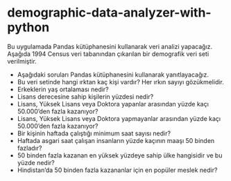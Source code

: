 # demographic-data-analyzer-with-python

Bu uygulamada Pandas kütüphanesini kullanarak veri analizi yapacağız. Aşağıda 1994 Census veri tabanından çıkarılan bir demografik veri seti verilmiştir.

- Aşağıdaki soruları Pandas kütüphanesini kullanarak yanıtlayacağız.
- Bu veri setinde hangi ırktan kaç kişi vardır? Her ırkın sayıyı gözükmelidir.
- Erkeklerin yaş ortalaması nedir?
- Lisans derecesine sahip kişilerin yüzdesi nedir?
- Lisans, Yüksek Lisans veya Doktora yapanlar arasından yüzde kaçı 50.000’den fazla kazanıyor?
- Lisans, Yüksek Lisans veya Doktora yapmayanlar arasından yüzde kaçı 50.000’den fazla kazanıyor?
- Bir kişinin haftada çalıştığı minimum saat sayısı nedir?
- Haftada asgari saat çalışan insanların yüzde kaçının maaşı 50 binden fazladır?
- 50 binden fazla kazanan en yüksek yüzdeye sahip ülke hangisidir ve bu yüzde nedir?
- Hindistan’da 50 binden fazla kazananlar için en popüler meslek nedir?

